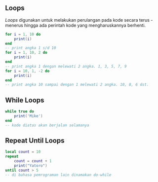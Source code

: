 ## Loops
*Loops* digunakan untuk melakukan perulangan pada kode secara terus - menerus hingga ada perintah kode yang mengharuskannya berhenti.
```lua
for i = 1, 10 do
    print(i)
end
-- print angka 1 s/d 10
for i = 1, 10, 2 do
    print(i)
end
-- print angka 1 dengan melewati 2 angka. 1, 3, 5, 7, 9
for i = 10, 1, -2 do
    print(i)
end
-- print angka 10 sampai dengan 1 melewati 2 angka. 10, 8, 6 dst.
```

## While Loops
```lua
while true do
    print('Mike')
end
-- kode diatas akan berjalan selamanya
```

## Repeat Until Loops
```lua
local count = 10
repeat
    count = count + 1
    print("Yatoro")
until count > 5
-- di bahasa pemrograman lain dinamakan do-while
```
